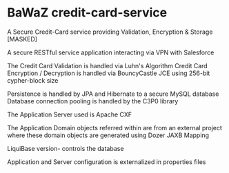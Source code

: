 # BaWaZ credit-card-service

A Secure Credit-Card service providing Validation, Encryption & Storage [MASKED] 

A secure RESTful service application interacting via VPN with Salesforce

The Credit Card Validation is handled via Luhn's Algorithm
Credit Card Encryption / Decryption is handled via BouncyCastle JCE using 256-bit cypher-block size

Persistence is handled by JPA and Hibernate to a secure MySQL database
Database connection pooling is handled by the C3P0 library

The Application Server used is Apache CXF

The Application Domain objects referred within are from an external project
where these domain objects are generated using Dozer JAXB Mapping

LiquiBase version- controls the database

Application and Server configuration is externalized in properties files

